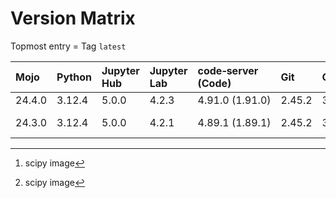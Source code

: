 # Version Matrix

Topmost entry = Tag `latest`

| Mojo   | Python     | Jupyter Hub | Jupyter Lab | code‑server (Code) | Git    | Git LFS | Pandoc | CTAN date[^1] | Quarto[^1] | Linux distro |
|:-------|:-----------|:------------|:------------|:-------------------|:-------|:--------|:-------|:--------------|:-----------|:-------------|
| 24.4.0 | 3.12.4     | 5.0.0       | 4.2.3       | 4.91.0 (1.91.0)    | 2.45.2 | 3.5.1   | 3.2    |               | 1.5.54     | Debian 12    |
| 24.3.0 | 3.12.4     | 5.0.0       | 4.2.1       | 4.89.1 (1.89.1)    | 2.45.2 | 3.5.1   | 3.1.11 | 2024-06-07    | 1.4.555    | Debian 12    |

[^1]: scipy image
